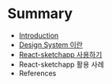 # Summary

* [Introduction](README.md)
* [Design System 이란](design-system.md)
* [React-sketchapp 사용하기](react-sketchapp.md)
* React-sketchapp 활용 사례
* References

